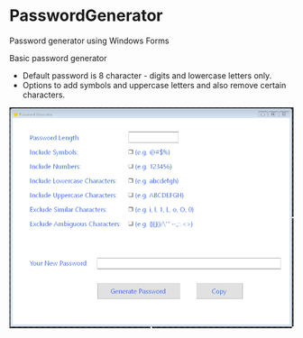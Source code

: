 # PasswordGenerator
Password generator using Windows Forms


Basic password generator
- Default password is 8 character - digits and lowercase letters only.
- Options to add symbols and uppercase letters and also remove certain characters.


![Preview](preview.png)

